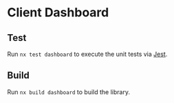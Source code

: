# Client Dashboard

## Test

Run `nx test dashboard` to execute the unit tests via [Jest](https://jestjs.io).

## Build

Run `nx build dashboard` to build the library.
